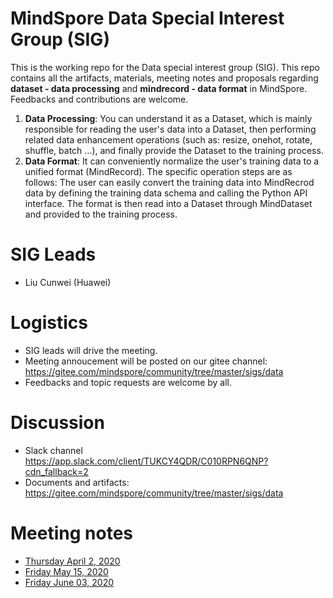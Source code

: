 # MindSpore Data Special Interest Group (SIG)

This is the working repo for the Data special interest group (SIG). This repo contains all the artifacts, materials, meeting notes and proposals regarding **dataset - data processing** and **mindrecord - data format** in MindSpore. Feedbacks and contributions are welcome.
1. **Data Processing**: You can understand it as a Dataset, which is mainly responsible for reading the user's data into a Dataset, then performing related data enhancement operations (such as: resize, onehot, rotate, shuffle, batch ...), and finally provide the Dataset to the training process.
2. **Data Format**: It can conveniently normalize the user's training data to a unified format (MindRecord). The specific operation steps are as follows: The user can easily convert the training data into MindRecrod data by defining the training data schema and calling the Python API interface. The format is then read into a Dataset through MindDataset and provided to the training process.

# SIG Leads

* Liu Cunwei (Huawei)

# Logistics

* SIG leads will drive the meeting.
* Meeting annoucement will be posted on our gitee channel: https://gitee.com/mindspore/community/tree/master/sigs/data
* Feedbacks and topic requests are welcome by all.

# Discussion

* Slack channel https://app.slack.com/client/TUKCY4QDR/C010RPN6QNP?cdn_fallback=2
* Documents and artifacts: https://gitee.com/mindspore/community/tree/master/sigs/data

# Meeting notes

* [Thursday April 2, 2020](./meetings/001-20200402.md)
* [Friday May 15, 2020](./meetings/002-20200515.md)
* [Friday June 03, 2020](./meetings/003-20200603.md)
